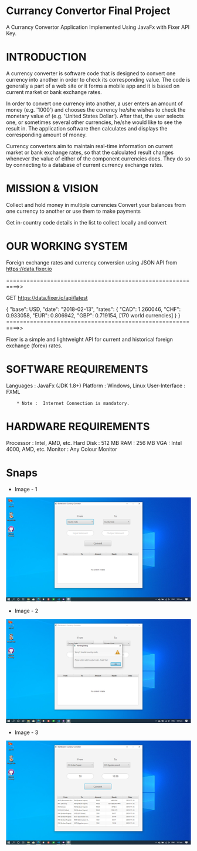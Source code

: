# Currancy Convertor Final Project
 A Currancy Convertor Application Implemented Using JavaFx with Fixer API Key.

# INTRODUCTION

A currency converter is software code that is designed to convert one currency into another in order to check its corresponding value. The code is generally a part of a web site or it forms a mobile app and it is based on current market or bank exchange rates.
 
In order to convert one currency into another, a user enters an amount of money (e.g. '1000') and chooses the currency he/she wishes to check the monetary value of (e.g. 'United States Dollar'). After that, the user selects one, or sometimes several other currencies, he/she would like to see the result in. The application software then calculates and displays the corresponding amount of money.
 
Currency converters aim to maintain real-time information on current market or bank exchange rates, so that the calculated result changes whenever the value of either of the component currencies does. They do so by connecting to a database of current currency exchange rates.
 

# MISSION & VISION

Collect and hold money in multiple currencies
Convert your balances from one currency to another or use them to make payments
 
Get in-country code details in the list to collect locally and convert


# OUR WORKING SYSTEM

Foreign exchange rates and currency conversion using
JSON API from https://data.fixer.io

==========================================================>>

GET https://data.fixer.io/api/latest
 
{
  "base": USD,
  "date": "2018-02-13",
  "rates": {
     "CAD": 1.260046,
     "CHF": 0.933058,
     "EUR": 0.806942,
     "GBP": 0.719154,
     [170 world currencies]
  }
}   
==========================================================>>

Fixer is a simple and lightweight API for current and historical foreign exchange (forex) rates.


# SOFTWARE REQUIREMENTS

Languages			:	JavaFx (JDK 1.8+)
Platform				:	Windows, Linux
User-Interface			:	FXML

		* Note :  Internet Connection is mandatory.


# HARDWARE REQUIREMENTS

Processor			:	Intel, AMD, etc.
Hard Disk			:	512 MB
RAM			:	256 MB
VGA				:	Intel 4000, AMD, etc.
Monitor			:	Any Colour Monitor


# Snaps
+ Image - 1
<img src="https://github.com/RajkumarSony/Currancy-Convertor-Final-Project/blob/master/snaps/Screenshot%20(3).png">

+ Image - 2
<img src="https://github.com/RajkumarSony/Currancy-Convertor-Final-Project/blob/master/snaps/Screenshot%20(4).png">

+ Image - 3
<img src="https://github.com/RajkumarSony/Currancy-Convertor-Final-Project/blob/master/snaps/Screenshot%20(5).png">
